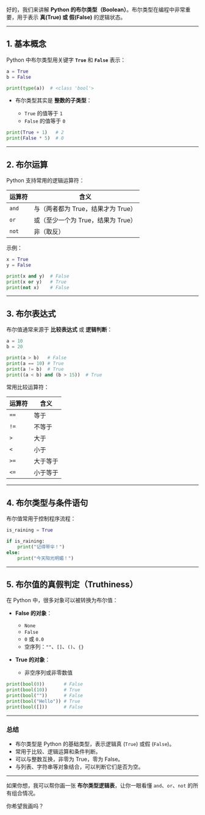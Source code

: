 好的，我们来讲解 **Python 的布尔类型（Boolean）**。布尔类型在编程中非常重要，用于表示 **真(True) 或 假(False)** 的逻辑状态。

---

## 1. 基本概念

Python 中布尔类型用关键字 **`True`** 和 **`False`** 表示：

```python
a = True
b = False

print(type(a))  # <class 'bool'>
```

* 布尔类型其实是 **整数的子类型**：

  * `True` 的值等于 `1`
  * `False` 的值等于 `0`

```python
print(True + 1)   # 2
print(False * 5)  # 0
```

---

## 2. 布尔运算

Python 支持常用的逻辑运算符：

| 运算符   | 含义                     |
| ----- | ---------------------- |
| `and` | 与（两者都为 True，结果才为 True） |
| `or`  | 或（至少一个为 True，结果为 True） |
| `not` | 非（取反）                  |

示例：

```python
x = True
y = False

print(x and y)  # False
print(x or y)   # True
print(not x)    # False
```

---

## 3. 布尔表达式

布尔值通常来源于 **比较表达式** 或 **逻辑判断**：

```python
a = 10
b = 20

print(a > b)   # False
print(a == 10) # True
print(a != b)  # True
print((a < b) and (b > 15))  # True
```

常用比较运算符：

| 运算符  | 含义   |
| ---- | ---- |
| `==` | 等于   |
| `!=` | 不等于  |
| `>`  | 大于   |
| `<`  | 小于   |
| `>=` | 大于等于 |
| `<=` | 小于等于 |

---

## 4. 布尔类型与条件语句

布尔值常用于控制程序流程：

```python
is_raining = True

if is_raining:
    print("记得带伞！")
else:
    print("今天阳光明媚！")
```

---

## 5. 布尔值的真假判定（Truthiness）

在 Python 中，很多对象可以被转换为布尔值：

* **False 的对象**：

  * `None`
  * `False`
  * `0` 或 `0.0`
  * 空序列：`""`、`[]`、`()`、`{}`

* **True 的对象**：

  * 非空序列或非零数值

```python
print(bool(0))       # False
print(bool(10))      # True
print(bool(""))      # False
print(bool("Hello")) # True
print(bool([]))      # False
```

---

### 总结

* 布尔类型是 Python 的基础类型，表示逻辑真 (`True`) 或假 (`False`)。
* 常用于比较、逻辑运算和条件判断。
* 可以与整数互换，非零为 True，零为 False。
* 与列表、字符串等对象结合，可以判断它们是否为空。

---

如果你想，我可以帮你画一张 **布尔类型逻辑表**，让你一眼看懂 `and`、`or`、`not` 的所有组合情况。

你希望我画吗？
